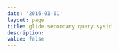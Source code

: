 ```yaml
---
date: '2016-01-01'
layout: page
title: glide.secondary.query.sysid
description:  
value: false
---
```

